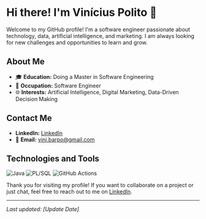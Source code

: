 # Hi there! I'm Vinícius Polito 👋

Welcome to my GitHub profile! I'm a software engineer passionate about technology, data, artificial intelligence, and marketing. I am always looking for new challenges and opportunities to learn and grow.

## About Me

- 🎓 **Education:** Doing a Master in Software Engineering
- 💼 **Occupation:** Software Engineer
- 🌐 **Interests:** Artificial Intelligence, Digital Marketing, Data-Driven Decision Making

## Contact Me
-  **LinkedIn:** [LinkedIn](https://www.linkedin.com/in/viniciusbarpo/)
- 📧 **Email:** [vini.barpo@gmail.com](mailto:vini.barpo@gmail.com)

## Technologies and Tools

![Java](https://img.shields.io/badge/Java-ED8B00?style=for-the-badge&logo=java&logoColor=white)
![PL/SQL](https://img.shields.io/badge/PLSQL-EB4C42?style=for-the-badge&logo=oracle&logoColor=white)
![GitHub Actions](https://img.shields.io/badge/GitHub_Actions-2088FF?style=for-the-badge&logo=github-actions&logoColor=white)

Thank you for visiting my profile! If you want to collaborate on a project or just chat, feel free to reach out to me on [LinkedIn](https://www.linkedin.com/in/viniciusbarpo/).

---

*Last updated: [Update Date]*
